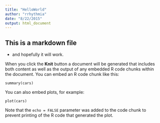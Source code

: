 ```yaml
---
title: "HelloWorld"
author: "rrhythmia"
date: "8/22/2015"
output: html_document
---
```


## This is a markdown file

* and hopefully it will work.


When you click the **Knit** button a document will be generated that includes both content as well as the output of any embedded R code chunks within the document. You can embed an R code chunk like this:

```{r}
summary(cars)
```

You can also embed plots, for example:

```{r, echo=FALSE}
plot(cars)
```

Note that the `echo = FALSE` parameter was added to the code chunk to prevent printing of the R code that generated the plot.
